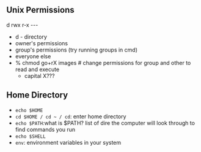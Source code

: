 ## Unix Permissions

d rwx r-x ---

- d - directory
- owner's permissions
- group's permissions (try running groups in cmd)
- everyone else
- % chmod go+rX images # change permissions for group and other to read and execute
  - capital X???

## Home Directory

- `echo $HOME`
- `cd $HOME / cd ~ / cd`: enter home directory
- `echo $PATH`:what is $PATH? list of dire the computer will look through to find commands you run
- `echo $SHELL`
- `env`: environment variables in your system 